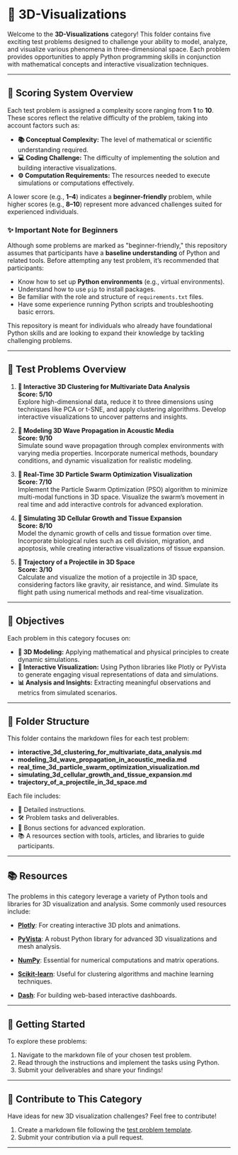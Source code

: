 # **🌟 3D-Visualizations**

Welcome to the **3D-Visualizations** category! This folder contains five exciting test problems designed to challenge your ability to model, analyze, and visualize various phenomena in three-dimensional space. Each problem provides opportunities to apply Python programming skills in conjunction with mathematical concepts and interactive visualization techniques.

---

## **🎯 Scoring System Overview**

Each test problem is assigned a complexity score ranging from **1** to **10**. These scores reflect the relative difficulty of the problem, taking into account factors such as:

- **📚 Conceptual Complexity:** The level of mathematical or scientific understanding required.  
- **💻 Coding Challenge:** The difficulty of implementing the solution and building interactive visualizations.  
- **⚙️ Computation Requirements:** The resources needed to execute simulations or computations effectively.

A lower score (e.g., **1–4**) indicates a **beginner-friendly** problem, while higher scores (e.g., **8–10**) represent more advanced challenges suited for experienced individuals.

### **✨ Important Note for Beginners**  
Although some problems are marked as "beginner-friendly," this repository assumes that participants have a **baseline understanding** of Python and related tools. Before attempting any test problem, it’s recommended that participants:  
- Know how to set up **Python environments** (e.g., virtual environments).  
- Understand how to use `pip` to install packages.  
- Be familiar with the role and structure of `requirements.txt` files.  
- Have some experience running Python scripts and troubleshooting basic errors.  

This repository is meant for individuals who already have foundational Python skills and are looking to expand their knowledge by tackling challenging problems.

---

## **📝 Test Problems Overview**

1. **🧩 Interactive 3D Clustering for Multivariate Data Analysis**  
   **Score: 5/10**  
   Explore high-dimensional data, reduce it to three dimensions using techniques like PCA or t-SNE, and apply clustering algorithms. Develop interactive visualizations to uncover patterns and insights.

2. **🌊 Modeling 3D Wave Propagation in Acoustic Media**  
   **Score: 9/10**  
   Simulate sound wave propagation through complex environments with varying media properties. Incorporate numerical methods, boundary conditions, and dynamic visualization for realistic modeling.

3. **🔧 Real-Time 3D Particle Swarm Optimization Visualization**  
   **Score: 7/10**  
   Implement the Particle Swarm Optimization (PSO) algorithm to minimize multi-modal functions in 3D space. Visualize the swarm’s movement in real time and add interactive controls for advanced exploration.

4. **🌱 Simulating 3D Cellular Growth and Tissue Expansion**  
   **Score: 8/10**  
   Model the dynamic growth of cells and tissue formation over time. Incorporate biological rules such as cell division, migration, and apoptosis, while creating interactive visualizations of tissue expansion.

5. **🎯 Trajectory of a Projectile in 3D Space**  
   **Score: 3/10**  
   Calculate and visualize the motion of a projectile in 3D space, considering factors like gravity, air resistance, and wind. Simulate its flight path using numerical methods and real-time visualization.

---

## **🎯 Objectives**

Each problem in this category focuses on:
- **📐 3D Modeling:** Applying mathematical and physical principles to create dynamic simulations.  
- **👾 Interactive Visualization:** Using Python libraries like Plotly or PyVista to generate engaging visual representations of data and simulations.  
- **📊 Analysis and Insights:** Extracting meaningful observations and metrics from simulated scenarios.

---

## **📂 Folder Structure**

This folder contains the markdown files for each test problem:

- **interactive_3d_clustering_for_multivariate_data_analysis.md**  
- **modeling_3d_wave_propagation_in_acoustic_media.md**  
- **real_time_3d_particle_swarm_optimization_visualization.md**  
- **simulating_3d_cellular_growth_and_tissue_expansion.md**  
- **trajectory_of_a_projectile_in_3d_space.md**

Each file includes:
- 🎯 Detailed instructions.  
- 🛠️ Problem tasks and deliverables.  
- 🎁 Bonus sections for advanced exploration.  
- 📚 A resources section with tools, articles, and libraries to guide participants.

---

## **📚 Resources**

The problems in this category leverage a variety of Python tools and libraries for 3D visualization and analysis. Some commonly used resources include:

- **[Plotly](https://plotly.com/python/)**: For creating interactive 3D plots and animations.  

- **[PyVista](https://docs.pyvista.org/)**: A robust Python library for advanced 3D visualizations and mesh analysis.  

- **[NumPy](https://numpy.org/)**: Essential for numerical computations and matrix operations.  

- **[Scikit-learn](https://scikit-learn.org/stable/)**: Useful for clustering algorithms and machine learning techniques.  

- **[Dash](https://dash.plotly.com/)**: For building web-based interactive dashboards.  

---

## **🚀 Getting Started**

To explore these problems:
1. Navigate to the markdown file of your chosen test problem.  
2. Read through the instructions and implement the tasks using Python.  
3. Submit your deliverables and share your findings!  

---

## **🤝 Contribute to This Category**

Have ideas for new 3D visualization challenges? Feel free to contribute!  
1. Create a markdown file following the [test problem template](../create_your_own_test_problem.md).  
2. Submit your contribution via a pull request.  

---
